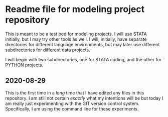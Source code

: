 # Readme file for modeling project repository

This is meant to be a test bed for modeling projects. I will use STATA initially, but I may try other tools as well.
I will, initially, have separate directories for different language environments, but may later use different subdirectories
for different data projects.

I will begin with two subdirectories, one for STATA coding, and the other for PYTHON projects.


## 2020-08-29

This is the first time in a *long* time that I have edited any files in this repository.
I am still not certain *exactly* what my intentions will be but today I am really just experimenting with the GIT version control system.
Specifically, I am using the command line for these experiments.

